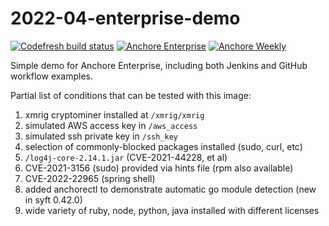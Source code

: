 # 2022-04-enterprise-demo 

[![Codefresh build status]( https://g.codefresh.io/api/badges/pipeline/novarese/default%2F2022-04-demo?type=cf-1&key=eyJhbGciOiJIUzI1NiJ9.NjBiNmI3NmU2OTg1ODM3ZmU2ODZiNmE5.WZIffzq3OQPvPXy6pn1TbA4z9fMsdlS1U_cliZXbxKg)]( https://g.codefresh.io/pipelines/edit/new/builds?id=6248384abff9c76fbc695f1d&pipeline=2022-04-demo&projects=default&projectId=60b6b7aa4417e4bd7d843d0f) [![Anchore Enterprise](https://github.com/pvnovarese/2022-04-enterprise-demo/actions/workflows/anchore-enterprise.yaml/badge.svg)](https://github.com/pvnovarese/2022-04-enterprise-demo/actions/workflows/anchore-enterprise.yaml) [![Anchore Weekly](https://github.com/pvnovarese/2022-04-enterprise-demo/actions/workflows/anchore-weekly.yaml/badge.svg)](https://github.com/pvnovarese/2022-04-enterprise-demo/actions/workflows/anchore-weekly.yaml)

Simple demo for Anchore Enterprise, including both Jenkins and GitHub workflow examples.

Partial list of conditions that can be tested with this image:

1. xmrig cryptominer installed at `/xmrig/xmrig`
2. simulated AWS access key in `/aws_access`
3. simulated ssh private key in `/ssh_key`
4. selection of commonly-blocked packages installed (sudo, curl, etc)
5. `/log4j-core-2.14.1.jar` (CVE-2021-44228, et al)
6. CVE-2021-3156 (sudo) provided via hints file (rpm also available)
7. CVE-2022-22965 (spring shell)
8. added anchorectl to demonstrate automatic go module detection (new in syft 0.42.0)
9. wide variety of ruby, node, python, java installed with different licenses
